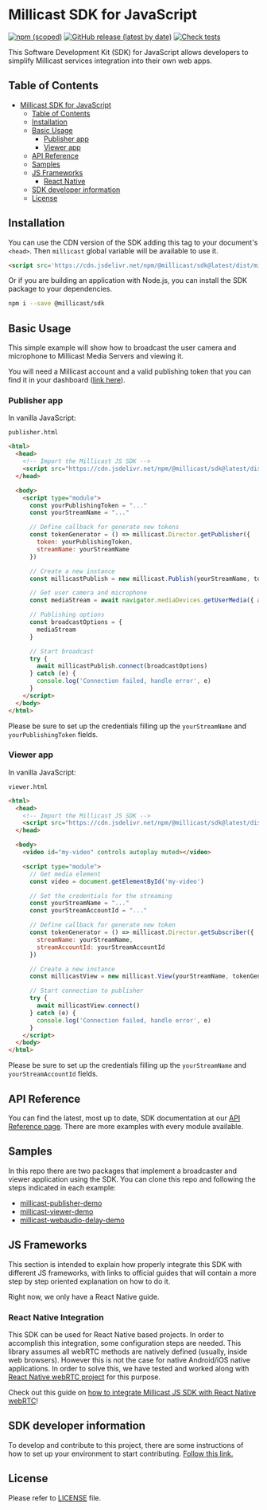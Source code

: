 # Millicast SDK for JavaScript

[![npm (scoped)](https://img.shields.io/npm/v/@millicast/sdk)](https://www.npmjs.com/package/@millicast/sdk)
[![GitHub release (latest by date)](https://img.shields.io/github/v/release/millicast/millicast-sdk)](https://github.com/millicast/millicast-sdk/releases)
[![Check tests](https://github.com/millicast/millicast-sdk/actions/workflows/check-tests.yml/badge.svg?branch=main)](https://github.com/millicast/millicast-sdk/actions/workflows/check-tests.yml)

This Software Development Kit (SDK) for JavaScript allows developers to simplify Millicast services integration into their own web apps.

## Table of Contents
- [Millicast SDK for JavaScript](#millicast-sdk-for-javascript)
  - [Table of Contents](#table-of-contents)
  - [Installation](#installation)
  - [Basic Usage](#basic-usage)
    - [Publisher app](#publisher-app)
    - [Viewer app](#viewer-app)
  - [API Reference](#api-reference)
  - [Samples](#samples)
  - [JS Frameworks](#js-frameworks)
    - [React Native](#react-native)
  - [SDK developer information](#sdk-developer-information)
  - [License](#license)


## Installation
You can use the CDN version of the SDK adding this tag to your document's `<head>`. Then `millicast` global variable will be available to use it.
```html
<script src='https://cdn.jsdelivr.net/npm/@millicast/sdk@latest/dist/millicast.umd.js'></script>
```

Or if you are building an application with Node.js, you can install the SDK package to your dependencies.


```sh
npm i --save @millicast/sdk
```

## Basic Usage
This simple example will show how to broadcast the user camera and microphone to Millicast Media Servers and viewing it.

You will need a Millicast account and a valid publishing token that you can find it in your dashboard ([link here](https://dash.millicast.com/#/signin)).


### Publisher app

In vanilla JavaScript:

`publisher.html`

```html
<html>
  <head>
    <!-- Import the Millicast JS SDK -->
    <script src="https://cdn.jsdelivr.net/npm/@millicast/sdk@latest/dist/millicast.umd.js"></script>
  </head>

  <body>
    <script type="module">
      const yourPublishingToken = "..."
      const yourStreamName = "..."

      // Define callback for generate new tokens
      const tokenGenerator = () => millicast.Director.getPublisher({
        token: yourPublishingToken,
        streamName: yourStreamName
      })

      // Create a new instance
      const millicastPublish = new millicast.Publish(yourStreamName, tokenGenerator)

      // Get user camera and microphone
      const mediaStream = await navigator.mediaDevices.getUserMedia({ audio: true, video: true })

      // Publishing options
      const broadcastOptions = {
        mediaStream
      }

      // Start broadcast
      try {
        await millicastPublish.connect(broadcastOptions)
      } catch (e) {
        console.log('Connection failed, handle error', e)
      }
    </script>
  </body>
</html>
```

Please be sure to set up the credentials filling up the `yourStreamName` and `yourPublishingToken` fields.


### Viewer app

In vanilla JavaScript:

`viewer.html`

```html
<html>
  <head>
    <!-- Import the Millicast JS SDK -->
    <script src="https://cdn.jsdelivr.net/npm/@millicast/sdk@latest/dist/millicast.umd.js"></script>
  </head>

  <body>
    <video id="my-video" controls autoplay muted></video>

    <script type="module">
      // Get media element
      const video = document.getElementById('my-video')

      // Set the credentials for the streaming
      const yourStreamName = "..."
      const yourStreamAccountId = "..."

      // Define callback for generate new token
      const tokenGenerator = () => millicast.Director.getSubscriber({
        streamName: yourStreamName,
        streamAccountId: yourStreamAccountId
      })

      // Create a new instance
      const millicastView = new millicast.View(yourStreamName, tokenGenerator, video)

      // Start connection to publisher
      try {
        await millicastView.connect()
      } catch (e) {
        console.log('Connection failed, handle error', e)
      }
    </script>
  </body>
</html>
```

Please be sure to set up the credentials filling up the `yourStreamName` and `yourStreamAccountId` fields.

## API Reference
You can find the latest, most up to date, SDK documentation at our [API Reference page](https://millicast.github.io/millicast-sdk/). There are more examples with every module available.

## Samples
In this repo there are two packages that implement a broadcaster and viewer application using the SDK.
You can clone this repo and following the steps indicated in each example:
* [millicast-publisher-demo](https://github.com/millicast/millicast-sdk/tree/main/packages/millicast-publisher-demo#readme)
* [millicast-viewer-demo](https://github.com/millicast/millicast-sdk/tree/main/packages/millicast-viewer-demo#readme)
* [millicast-webaudio-delay-demo](https://github.com/millicast/millicast-sdk/tree/main/packages/millicast-webaudio-delay-demo#readme)

## JS Frameworks

This section is intended to explain how properly integrate this SDK with different JS frameworks, with links to official guides that will contain a more step by step oriented explanation on how to do it. 

Right now, we only have a React Native guide.

### React Native Integration
This SDK can be used for React Native based projects. In order to accomplish this integration, some configuration steps are needed. This library assumes all webRTC methods are natively defined (usually, inside web browsers). However this is not the case for native Android/iOS native applications. In order to solve this, we have tested and worked along with [React Native webRTC project](https://github.com/react-native-webrtc/react-native-webrtc) for this purpose. 

Check out this guide on [how to integrate Millicast JS SDK with React Native webRTC](https://docs.dolby.io/streaming-apis/docs/rn)!

## SDK developer information
To develop and contribute to this project, there are some instructions of how to set up your environment to start contributing. [Follow this link.](https://github.com/millicast/millicast-sdk/blob/main/developer-info.md)

## License
Please refer to [LICENSE](https://github.com/millicast/millicast-sdk/blob/main/LICENSE) file.
